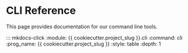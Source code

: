 # CLI Reference

This page provides documentation for our command line tools.

::: mkdocs-click
    :module: {{ cookiecutter.project_slug }}.cli
    :command: cli
    :prog_name: {{ cookiecutter.project_slug }}
    :style: table
    :depth: 1
